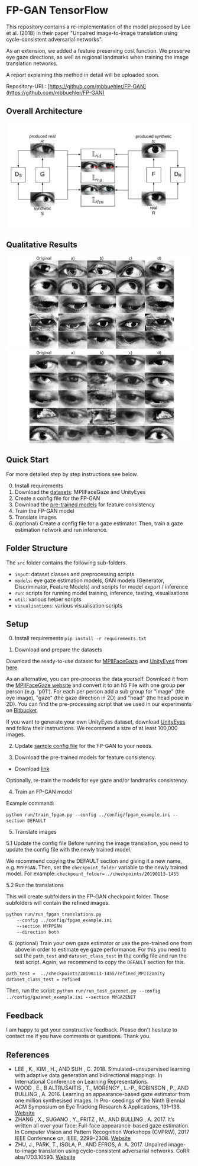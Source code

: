 
# FP-GAN TensorFlow
This repository contains a re-implementation of the model proposed by Lee et al. (2018) in their paper "Unpaired image-to-image translation using cycle-consistent adversarial networks".

As an extension, we added a feature preserving cost function. We preserve eye gaze directions, as well as regional landmarks when training the image translation networks.

A report explaining this method in detail will be uploaded soon.

Repository-URL: [https://github.com/mbbuehler/FP-GAN](https://github.com/mbbuehler/FP-GAN)

## Overall Architecture

![Overall Architecture of FP-GAN](documentation/fp_gan_overall.png "Please refer to the report for a detailed description.")

## Qualitative Results
![Qualitative results when translating from the real to the synthetic domain](documentation/compare_translations_r2s.png "Please refer to the report for a detailed description.")
![Qualitative results when translating from the synthetic to the real domain](documentation/compare_translations_s2r.png "Please refer to the report for a detailed description.")


## Quick Start
For more detailed step by step instructions see below.

0. Install requirements
1. Download the [datasets](http://mbuehler.ch/public_downloads/fpgan/data.zip): MPIIFaceGaze and UnityEyes
2. Create a config file for the FP-GAN
3. Download the [pre-trained models](http://mbuehler.ch/public_downloads/fpgan/models.zip) for feature consistency
4. Train the FP-GAN model
5. Translate images
6. (optional) Create a config file for a gaze estimator. Then, train a gaze estimation network and run inference.


## Folder Structure
The `src` folder contains the following sub-folders.

* ```input```: dataset classes and preprocessing scripts
* ```models```: eye gaze estimation models, GAN models (Generator, Discriminator, Feature Models) and scripts for model export / inference
* ```run```: scripts for running model training, inference, testing, visualisations
* ```util```: various helper scripts
* ```visualisations```: various visualisation scripts

## Setup
0. Install requirements
```pip install -r requirements.txt ```

1. Download and prepare the datasets

Download the ready-to-use dataset for [MPIIFaceGaze](https://www.mpi-inf.mpg.de/departments/computer-vision-and-multimodal-computing/research/gaze-based-human-computer-interaction/its-written-all-over-your-face-full-face-appearance-based-gaze-estimation/) and [UnityEyes](https://www.cl.cam.ac.uk/research/rainbow/projects/unityeyes/) from [here](http://mbuehler.ch/public_downloads/fpgan/data.zip).

As an alternative, you can pre-process the data yourself. Download it from the [MPIIFaceGaze website](https://www.mpi-inf.mpg.de/departments/computer-vision-and-multimodal-computing/research/gaze-based-human-computer-interaction/its-written-all-over-your-face-full-face-appearance-based-gaze-estimation/) and convert it to an h5 File with one group per person (e.g. 'p01'). For each per person add a sub group for "image" (the eye image), "gaze" (the gaze direction in 2D) and "head" (the head pose in 2D). You can find the pre-processing script that we used in our experiments on [Bitbucket](https://bitbucket.org/swook/preprocess4gaze).

If you want to generate your own UnityEyes dataset, download [UnityEyes](https://www.cl.cam.ac.uk/research/rainbow/projects/unityeyes/) and follow their instructions. We recommend a size of at least 100,000 images.

2. Update [sample config file](config/fpgan_example.ini) for the FP-GAN to your needs.

3. Download the pre-trained models for feature consistency.
 * Download [link](http://mbuehler.ch/public_downloads/fpgan/models.zip)

 Optionally, re-train the models for eye gaze and/or landmarks consistency.

4. Train an FP-GAN model

Example command:
```
python run/train_fpgan.py --config ../config/fpgan_example.ini --section DEFAULT
```

5. Translate images

5.1 Update the config file
Before running the image translation, you need to update the config file with the newly trained model.

We recommend copying the DEFAULT section and giving it a new name, e.g. `MYFPGAN`.
Then, set the `checkpoint_folder` variable to the newly trained model.
For example:
```checkpoint_folder=../checkpoints/20190113-1455```

5.2 Run the translations

This will create subfolders in the FP-GAN checkpoint folder. Those subfolders will contain the refined images.

```
python run/run_fpgan_translations.py
    --config ../config/fpgan_example.ini
    --section MYFPGAN
    --direction both
```

6. (optional) Train your own gaze estimator or use the pre-trained one from above in order to estimate eye gaze performance.
For this you need to set the `path_test` and `dataset_class_test` in the config file and run the test script. Again, we recommend to copy the `DEFAULT` section for this.

```
path_test =  ../checkpoints/20190113-1455/refined_MPII2Unity
dataset_class_test = refined
```
Then, run the script:
```python run/run_test_gazenet.py --config ../config/gazenet_example.ini --section MYGAZENET```

## Feedback
I am happy to get your constructive feedback. Please don't hesitate to contact me if you have comments or questions. Thank you.



## References

* LEE , K., KIM , H., AND SUH , C. 2018. Simulated+unsupervised learning with adaptive data
generation and bidirectional mappings. In International Conference on Learning Representations.
* WOOD , E., B ALTRUŠAITIS , T., MORENCY , L.-P., ROBINSON , P., AND BULLING , A. 2016.
Learning an appearance-based gaze estimator from one million synthesised images. In Pro-
ceedings of the Ninth Biennial ACM Symposium on Eye Tracking Research & Applications,
131–138.
[Website](https://www.cl.cam.ac.uk/research/rainbow/projects/unityeyes/)
* ZHANG , X., SUGANO , Y., FRITZ , M., AND BULLING , A. 2017. It’s written all over your face:
Full-face appearance-based gaze estimation. In Computer Vision and Pattern Recognition
Workshops (CVPRW), 2017 IEEE Conference on, IEEE, 2299–2308.
[Website](https://www.mpi-inf.mpg.de/departments/computer-vision-and-multimodal-computing/research/gaze-based-human-computer-interaction/its-written-all-over-your-face-full-face-appearance-based-gaze-estimation/)
* ZHU, J., PARK, T., ISOLA, P., AND EFROS, A. A. 2017. Unpaired image-to-image translation
using cycle-consistent adversarial networks. CoRR abs/1703.10593.
 [Website](https://junyanz.github.io/CycleGAN/)
